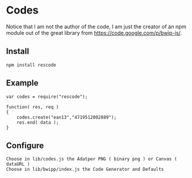 Codes
=========
Notice that I am not the author of the code, I am just the creator of an npm module out of the great library from https://code.google.com/p/bwip-js/.

Install
---------
	npm install rescode
	
Example
--------
	var codes = require("rescode");

	function( res, req ) 
	{
		codes.create("ean13","4719512002889");
		res.end( data );
	}

Configure
---------
	Choose in lib/codes.js the Adatper PNG ( binary png ) or Canvas ( dataURL )
	Choose in lib/bwipp/index.js the Code Generator and Defaults
	